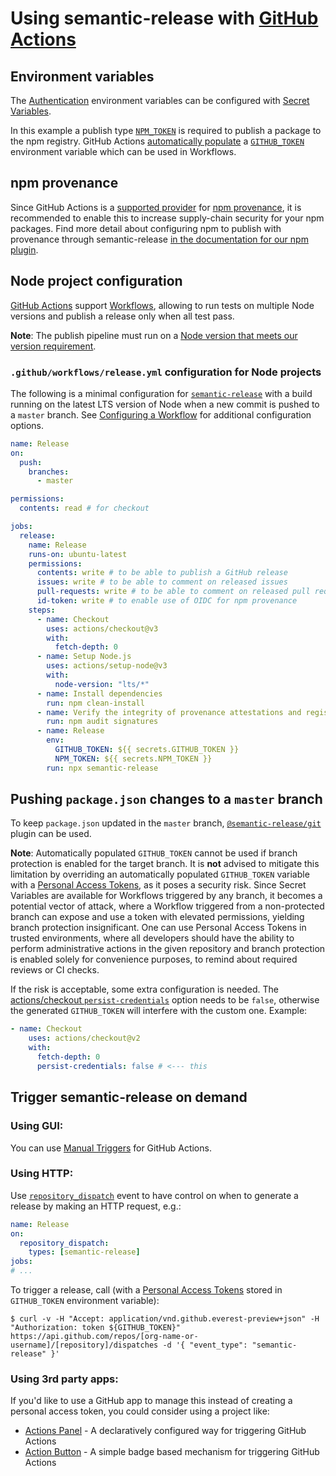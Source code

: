 # Using semantic-release with [GitHub Actions](https://help.github.com/en/categories/automating-your-workflow-with-github-actions)

## Environment variables

The [Authentication](../../usage/ci-configuration.md#authentication) environment variables can be configured with [Secret Variables](https://docs.github.com/en/actions/reference/encrypted-secrets).

In this example a publish type [`NPM_TOKEN`](https://docs.npmjs.com/creating-and-viewing-authentication-tokens) is required to publish a package to the npm registry. GitHub Actions [automatically populate](https://help.github.com/en/articles/virtual-environments-for-github-actions#github_token-secret) a [`GITHUB_TOKEN`](https://help.github.com/en/articles/creating-a-personal-access-token-for-the-command-line) environment variable which can be used in Workflows.

## npm provenance

Since GitHub Actions is a [supported provider](https://docs.npmjs.com/generating-provenance-statements#provenance-limitations) for [npm provenance](https://docs.npmjs.com/generating-provenance-statements), it is recommended to enable this to increase supply-chain security for your npm packages.
Find more detail about configuring npm to publish with provenance through semantic-release [in the documentation for our npm plugin](https://github.com/semantic-release/npm#npm-provenance).

## Node project configuration

[GitHub Actions](https://github.com/features/actions) support [Workflows](https://help.github.com/en/articles/configuring-workflows), allowing to run tests on multiple Node versions and publish a release only when all test pass.

**Note**: The publish pipeline must run on a [Node version that meets our version requirement](../../support/node-version.md).

### `.github/workflows/release.yml` configuration for Node projects

The following is a minimal configuration for [`semantic-release`](https://github.com/semantic-release/semantic-release) with a build running on the latest LTS version of Node when a new commit is pushed to a `master` branch.
See [Configuring a Workflow](https://help.github.com/en/articles/configuring-a-workflow) for additional configuration options.

```yaml
name: Release
on:
  push:
    branches:
      - master

permissions:
  contents: read # for checkout

jobs:
  release:
    name: Release
    runs-on: ubuntu-latest
    permissions:
      contents: write # to be able to publish a GitHub release
      issues: write # to be able to comment on released issues
      pull-requests: write # to be able to comment on released pull requests
      id-token: write # to enable use of OIDC for npm provenance
    steps:
      - name: Checkout
        uses: actions/checkout@v3
        with:
          fetch-depth: 0
      - name: Setup Node.js
        uses: actions/setup-node@v3
        with:
          node-version: "lts/*"
      - name: Install dependencies
        run: npm clean-install
      - name: Verify the integrity of provenance attestations and registry signatures for installed dependencies
        run: npm audit signatures
      - name: Release
        env:
          GITHUB_TOKEN: ${{ secrets.GITHUB_TOKEN }}
          NPM_TOKEN: ${{ secrets.NPM_TOKEN }}
        run: npx semantic-release
```

## Pushing `package.json` changes to a `master` branch

To keep `package.json` updated in the `master` branch, [`@semantic-release/git`](https://github.com/semantic-release/git) plugin can be used.

**Note**: Automatically populated `GITHUB_TOKEN` cannot be used if branch protection is enabled for the target branch. It is **not** advised to mitigate this limitation by overriding an automatically populated `GITHUB_TOKEN` variable with a [Personal Access Tokens](https://help.github.com/en/github/authenticating-to-github/creating-a-personal-access-token-for-the-command-line), as it poses a security risk. Since Secret Variables are available for Workflows triggered by any branch, it becomes a potential vector of attack, where a Workflow triggered from a non-protected branch can expose and use a token with elevated permissions, yielding branch protection insignificant. One can use Personal Access Tokens in trusted environments, where all developers should have the ability to perform administrative actions in the given repository and branch protection is enabled solely for convenience purposes, to remind about required reviews or CI checks.

If the risk is acceptable, some extra configuration is needed. The [actions/checkout `persist-credentials`](https://github.com/marketplace/actions/checkout#usage) option needs to be `false`, otherwise the generated `GITHUB_TOKEN` will interfere with the custom one. Example:

```yaml
- name: Checkout
    uses: actions/checkout@v2
    with:
      fetch-depth: 0
      persist-credentials: false # <--- this
```

## Trigger semantic-release on demand

### Using GUI:

You can use [Manual Triggers](https://github.blog/changelog/2020-07-06-github-actions-manual-triggers-with-workflow_dispatch/) for GitHub Actions.

### Using HTTP:

Use [`repository_dispatch`](https://docs.github.com/en/actions/reference/events-that-trigger-workflows#repository_dispatch) event to have control on when to generate a release by making an HTTP request, e.g.:

```yaml
name: Release
on:
  repository_dispatch:
    types: [semantic-release]
jobs:
# ...
```

To trigger a release, call (with a [Personal Access Tokens](https://help.github.com/en/github/authenticating-to-github/creating-a-personal-access-token-for-the-command-line) stored in `GITHUB_TOKEN` environment variable):

```
$ curl -v -H "Accept: application/vnd.github.everest-preview+json" -H "Authorization: token ${GITHUB_TOKEN}" https://api.github.com/repos/[org-name-or-username]/[repository]/dispatches -d '{ "event_type": "semantic-release" }'
```

### Using 3rd party apps:

If you'd like to use a GitHub app to manage this instead of creating a personal access token, you could consider using a project like:

- [Actions Panel](https://www.actionspanel.app/) - A declaratively configured way for triggering GitHub Actions
- [Action Button](https://github-action-button.web.app/#details) - A simple badge based mechanism for triggering GitHub Actions
